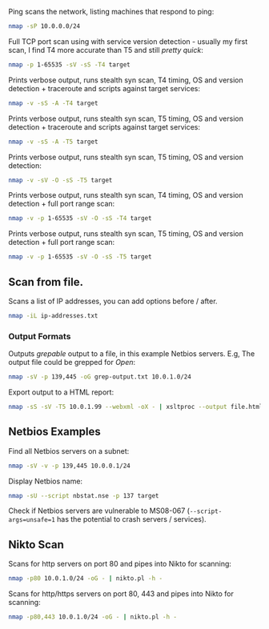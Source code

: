 Ping scans the network, listing machines that respond to ping:

```sh
nmap -sP 10.0.0.0/24
```

Full TCP port scan using with service version detection - usually my first scan, I find T4 more accurate than T5 and still _pretty quick_:

```sh
nmap -p 1-65535 -sV -sS -T4 target
```

Prints verbose output, runs stealth syn scan, T4 timing, OS and version detection + traceroute and scripts against target services:

```sh
nmap -v -sS -A -T4 target
```

Prints verbose output, runs stealth syn scan, T5 timing, OS and version detection + traceroute and scripts against target services:

```sh
nmap -v -sS -A -T5 target
```

Prints verbose output, runs stealth syn scan, T5 timing, OS and version detection:

```sh
nmap -v -sV -O -sS -T5 target
```

Prints verbose output, runs stealth syn scan, T4 timing, OS and version detection + full port range scan:

```sh
nmap -v -p 1-65535 -sV -O -sS -T4 target
```

Prints verbose output, runs stealth syn scan, T5 timing, OS and version detection + full port range scan:

```sh
nmap -v -p 1-65535 -sV -O -sS -T5 target
```

## Scan from file.

Scans a list of IP addresses, you can add options before / after.

```sh
nmap -iL ip-addresses.txt
```

### Output Formats

Outputs _grepable_ output to a file, in this example Netbios servers. E.g, The output file could be grepped for _Open_:

```sh
nmap -sV -p 139,445 -oG grep-output.txt 10.0.1.0/24
```

Export output to a HTML report:

```sh
nmap -sS -sV -T5 10.0.1.99 --webxml -oX - | xsltproc --output file.html -
```

## Netbios Examples

Find all Netbios servers on a subnet:

```sh
nmap -sV -v -p 139,445 10.0.0.1/24
```

Display Netbios name:

```sh
nmap -sU --script nbstat.nse -p 137 target
```

Check if Netbios servers are vulnerable to MS08-067 (`--script-args=unsafe=1` has the potential to crash servers / services).

## Nikto Scan

Scans for http servers on port 80 and pipes into Nikto for scanning:

```sh
nmap -p80 10.0.1.0/24 -oG - | nikto.pl -h -
```

Scans for http/https servers on port 80, 443 and pipes into Nikto for scanning:

```sh
nmap -p80,443 10.0.1.0/24 -oG - | nikto.pl -h -
```

